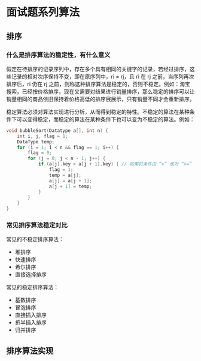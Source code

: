# 面试题系列算法

## 排序

### 什么是排序算法的稳定性，有什么意义
假定在待排序的记录序列中，存在多个具有相同的关键字的记录，若经过排序，这些记录的相对次序保持不变，即在原序列中，ri = rj，且 ri 在 rj 之前，当序列再次排序后，ri 仍在 rj 之前，则称这种排序算法是稳定的，否则不稳定。例如：淘宝搜索，已经按价格排序，现在又需要对结果进行销量排序，那么稳定的排序可以让销量相同的商品依旧保持着价格高低的排序展展示，只有销量不同才会重新排序。

稳定算法必须对算法实现进行分析，从而得到稳定的特性。不稳定的算法在某种条件下可以变得稳定，而稳定的算法在某种条件下也可以变为不稳定的算法。例如：

```c
void bubbleSort(Datatype a[], int n) {
	int i, j, flag = 1;
	DataType temp;
	for (i = 1; i < n && flag == 1; i++) {
		flag = 0;
		for (j = 0; j < n - 1; j++) {
			if (a[j].key > a[j + 1].key) { // 如果将条件由 “>” 改为 “>=” 就不稳定了。
				flag = 1;
				temp = a[j];
				a[j] = a[j + 1];
				a[j + 1] = temp;
			}
		}
	}
}

```

### 常见排序算法稳定对比

常见的不稳定排序算法：

- 堆排序
- 快速排序
- 希尔排序
- 直接选择排序

常见的稳定排序算法：

- 基数排序
- 冒泡排序
- 直接插入排序
- 折半插入排序
- 归并排序

## 排序算法实现

### 

